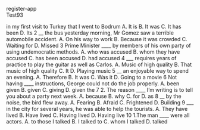 register-app
<br>
Test93

 in my first visit to Turkey that I went to Bodrum
A. It is
B. It was
C. It has been
D. Its
2
__ the bus yesterday morning, Mr Gomez saw a terrible automobile accident.
A. On his way to work
B. Because it was crowded
C. Waiting for
D. Missed
3
Prime Minister ____ by members of his own party of using undemocratic methods.
A. who was accused
B. whom they have accused
C. has been accused
D. had accused
4
___ requires years of practice to play the guitar as well as Carlos.
A. Music of high quality
B. That music of high quality
C. It
D. Playing music
5
__ an enjoyable way to spend an evening.
A. Therefore
B. It was
C. Was it
D. Going to a movie
6
Not having ____ instructions, George could not do the job properly.
A. been given
B. given
C. giving
D. given the
7
2. The reason ____ I’m writing is to tell you about a party next week.
A. because
B. why
C. for
D. as
8
__ by the noise, the bird flew away.
A. Fearing
B. Afraid
C. Frightened
D. Building
9
___ in the city for several years, he was able to help the tourists.
A. They have lived
B. Have lived
C. Having lived
D. Having live
10
1.The man ____ were all actors.
A. to those I talked
B. I talked to
C. whom I talked
D. talked
